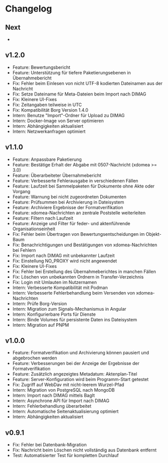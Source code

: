 # Changelog

## Next

-

## v1.2.0

-   Feature: Bewertungsbericht
-   Feature: Unterstützung für tiefere Paketierungsebenen in Übernahmebericht
-   Fix: Fehler beim Einlesen von nicht UTF-8 kodierten Dateinamen aus der Nachricht
-   Fix: Setze Dateiname für Meta-Dateien beim Import nach DIMAG
-   Fix: Kleinere UI-Fixes
-   Fix: Zeitangaben teilweise in UTC
-   Fix: Kompatibilität Borg Version 1.4.0
-   Intern: Benutze "Import"-Ordner für Upload zu DIMAG
-   Intern: Docker-Image von Server optimieren
-   Intern: Abhängigkeiten aktualisiert
-   Intern: Netzwerkanfragen optimiert

## v1.1.0

-   Feature: Anpassbare Paketierung
-   Feature: Bestätige Erhalt der Abgabe mit 0507-Nachricht (xdomea >= 3.0)
-   Feature: Überarbeiteter Übernahmebericht
-   Feature: Verbesserte Fehlerausgabe in verschiedenen Fällen
-   Feature: Laufzeit bei Sammelpaketen für Dokumente ohne Akte oder Vorgang
-   Feature: Warnung bei nicht zugeordneten Dokumenten
-   Feature: Prüfsummen bei Archivierung in Dateisystem
-   Feature: Archiviere Ergebnisse der Formatverifikation
-   Feature: xdomea-Nachrichten an zentrale Poststelle weiterleiten
-   Feature: Filtern nach Laufzeit
-   Feature: Anzeige und Filter für feder- und aktenführende Organisationseinheit
-   Fix: Fehler beim Übertragen von Bewertungsentscheidungen im Objekt-Baum
-   Fix: Benachrichtigungen und Bestätigungen von xdomea-Nachrichten bei Fehlern
-   Fix: Import nach DIMAG mit unbekannter Laufzeit
-   Fix: Einstellung NO_PROXY wird nicht angewendet
-   Fix: Kleinere UI-Fixes
-   Fix: Fehler bei Erstellung des Übernahmeberichtes in manchen Fällen
-   Fix: Löschen von unbekannten Ordnern in Transfer-Verzeichnis
-   Fix: Login mit Umlauten im Nutzernamen
-   Intern: Verbesserte Kompatibilität mit Podman
-   Intern: Verbesserte Fehlerbehandlung beim Versenden von xdomea-Nachrichten
-   Intern: Prüfe Borg-Version
-   Intern: Migration zum Signals-Mechanismus in Angular
-   Intern: Konfigurierbare Ports für Dienste
-   Intern: Binde Volumes für persistente Daten ins Dateisystem
-   Intern: Migration auf PNPM

## v1.0.0

-   Feature: Formatverifikation und Archivierung können pausiert und abgebrochen werden
-   Feature: Verbesserungen bei der Anzeige der Ergebnisse der Formatverifikation
-   Feature: Zusätzlich angezeigtes Metadatum: Aktenplan-Titel
-   Feature: Server-Konfiguration wird beim Programm-Start getestet
-   Fix: Zugriff auf WebDav mit nicht-leerem Wurzel-Pfad
-   Intern: Migration von PostgreSQL nach MongoDB
-   Intern: Import nach DIMAG mittels BagIt
-   Intern: Asynchrone API für Import nach DIMAG
-   Intern: Fehlerbehandlung überarbeitet
-   Intern: Automatische Seitenaktualisierung optimiert
-   Intern: Abhängigkeiten aktualisiert

## v0.9.1

-   Fix: Fehler bei Datenbank-Migration
-   Fix: Nachricht beim Löschen nicht vollständig aus Datenbank entfernt
-   Test: Automatisierter Test für kompletten Durchlauf
